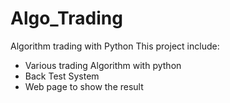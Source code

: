 # Algo_Trading
Algorithm trading with Python
This project include:
  - Various trading Algorithm with python
  - Back Test System
  - Web page to show the result 
